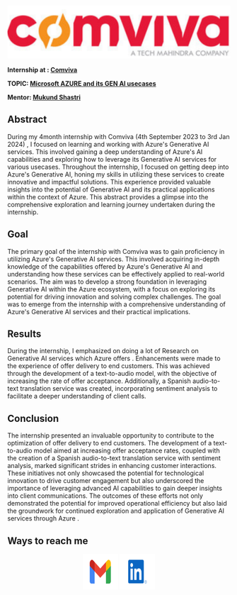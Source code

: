 ![Comviva Image](./assets/Comviva.png) 

**Internship at : [Comviva](https://www.comviva.com)**

**TOPIC: [Microsoft AZURE and its GEN AI usecases](https://portal.azure.com/#home)**

**Mentor: [Mukund Shastri](https://www.linkedin.com/in/mukundshastri/)**

## Abstract

During my 4month internship with Comviva (4th September 2023 to 3rd Jan 2024) , I focused on learning and working with Azure's Generative AI services. This involved gaining a deep understanding of Azure's AI capabilities and exploring how to leverage its Generative AI services for various usecases. Throughout the internship, I focused on getting deep into Azure's Generative AI, honing my skills in utilizing these services to create innovative and impactful solutions. This experience provided valuable insights into the potential of Generative AI and its practical applications within the context of Azure. This abstract provides a glimpse into the comprehensive exploration and learning journey undertaken during the internship.

## Goal

The primary goal of the internship with Comviva was to gain proficiency in utilizing Azure's Generative AI services. This involved acquiring in-depth knowledge of the capabilities offered by Azure's Generative AI and understanding how these services can be effectively applied to real-world scenarios. The aim was to develop a strong foundation in leveraging Generative AI within the Azure ecosystem, with a focus on exploring its potential for driving innovation and solving complex challenges. The goal was to emerge from the internship with a comprehensive understanding of Azure's Generative AI services and their practical implications.

## Results

During the internship, I emphasized on doing a lot of Research on Generative AI services which Azure offers . Enhancements were made to the experience of offer delivery to end customers. This was achieved through the development of a text-to-audio model, with the objective of increasing the rate of offer acceptance. Additionally, a Spanish audio-to-text translation service was created, incorporating sentiment analysis to facilitate a deeper understanding of client calls.


## Conclusion

The internship presented an invaluable opportunity to contribute to the optimization of offer delivery to end customers. The development of a text-to-audio model aimed at increasing offer acceptance rates, coupled with the creation of a Spanish audio-to-text translation service with sentiment analysis, marked significant strides in enhancing customer interactions. These initiatives not only showcased the potential for technological innovation to drive customer engagement but also underscored the importance of leveraging advanced AI capabilities to gain deeper insights into client communications. The outcomes of these efforts not only demonstrated the potential for improved operational efficiency but also laid the groundwork for continued exploration and application of Generative AI services through Azure . 

## Ways to reach me

<p align="center">
  <a href="mailto:aryanrawat2001@gmail.com?subject = Hello from your GitHub README&body = Message"><img src="./assets/gmail.svg" height="80px" width="80px" alt="Gmail" ></a>
  <a href="https://www.linkedin.com/in/aryan-rawat-58551618b/"><img src="./assets/linkedIn.svg" height="80px" width="80px" alt="LinkedIn"></a>
</p>
